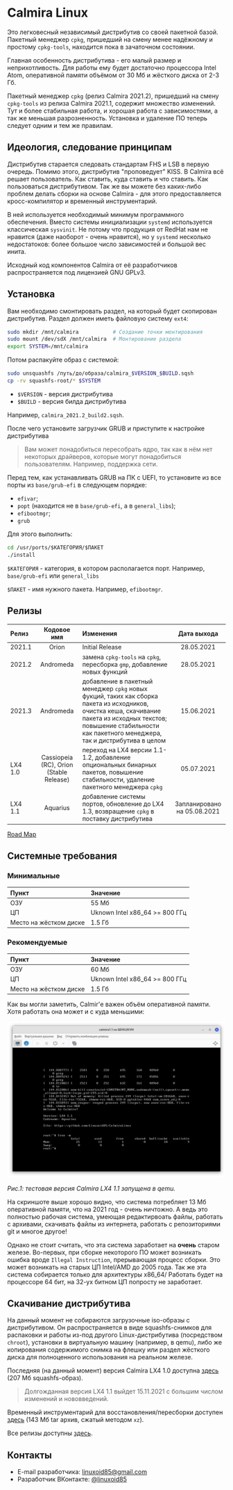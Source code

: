# Calmira Linux

Это легковесный независимый дистрибутив со своей пакетной базой.
Пакетный менеджер `cpkg`, пришедший на смену менее надёжному и простому `cpkg-tools`, находится пока в зачаточном состоянии.

Главная особенность дистрибутива - его малый размер и неприхотливость. Для работы ему будет достаточно процессора Intel Atom, оперативной памяти объёмом от 30 Мб и жёсткого диска от 2-3 Гб.

Пакетный менеджер `cpkg` (релиз Calmira 2021.2), пришедший на смену `cpkg-tools` из релиза Calmira 2021.1, содержит множество изменений. Тут и более стабильная работа, и хорошая работа с зависимостями, а так же меньшая разрозненность. Установка и удаление ПО теперь следует одним и тем же правилам.

## Идеология, следование принципам
Дистрибутив старается следовать стандартам FHS и LSB в первую очередь. Помимо этого, дистрибутив "проповедует" KISS. В Calmira всё решает пользователь. Как ставить, куда ставить и что ставить. Как пользоваться дистрибутивом. Так же вы можете без каких-либо проблем делать сборки на основе Calmira - для этого предоставляется кросс-компилятор и временный инструментарий.

В ней используется необходимый минимум программного обеспечения. Вместо системы инициализации `systemd` используется классическая `sysvinit`. Не потому что продукция от RedHat нам не нравится (даже наоборот - очень нравится), но у `systemd` несколько недостатоков: более большое число зависимостей и большой вес инита.

Исходный код компонентов Calmira от её разработчиков распространяется под лицензией GNU GPLv3.

## Установка
Вам необходимо смонтировать раздел, на который будет скопирован дистрибутив. Раздел должен иметь файловую систему `ext4`:
```bash
sudo mkdir /mnt/calmira           # Создание точки монтирования
sudo mount /dev/sdX /mnt/calmira  # Монтирование раздела
export SYSTEM=/mnt/calmira
```

Потом распакуйте образ с системой:
```bash
sudo unsquashfs /путь/до/образа/calmira_$VERSION_$BUILD.sqsh
cp -rv squashfs-root/* $SYSTEM
```

* `$VERSION` - версия дистрибутива
* `$BUILD` - версия билда дистрибутива

Например, `calmira_2021.2_build2.sqsh`.

После чего установите загрузчик GRUB и приступите к настройке дистрибутива

> Вам может понадобиться пересобрать ядро, так как в нём нет некоторых драйверов, которые могут понадобиться пользователям. Например, поддержка сети.

Перед тем, как устанавливать GRUB на ПК с UEFI, то установите из все порты из `base/grub-efi` в следующем порядке:
* `efivar`;
* `popt` (находится не в `base/grub-efi`, а в `general_libs`);
* `efibootmgr`;
* `grub`

Для этого выполнить:

```bash
cd /usr/ports/$КАТЕГОРИЯ/$ПАКЕТ
./install
```

`$КАТЕГОРИЯ` - категория, в котором располагается порт. Например, `base/grub-efi` или `general_libs`

`$ПАКЕТ` - имя нужного пакета. Например, `efibootmgr`.

## Релизы
| Релиз  | Кодовое имя | Изменения | Дата выхода |
|:-------|:-----------:|:----------|:-----------:|
| 2021.1 | Orion       | Initial Release       | 28.05.2021  |
| 2021.2 | Andromeda   | замена `cpkg-tools` на `cpkg`, пересборка `gmp`, добавление новых функций | 28.05.2021 |
| 2021.3 | Andromeda   | добавление в пакетный менеджер `cpkg` новых фукций, таких как сборка пакета из исходников, очистка кеша, скачивание пакета из исходных текстов; повышение стабильности как пакетного менеджера, так и дистрибутива в целом | 15.06.2021 |
| LX4 1.0 | Cassiopeia (RC), Orion (Stable Release)  | переход на LX4 версии 1.1-1.2, добавление опциональных бинарных пакетов, повышение стабильности, удаление пакетного менеджера `cpkg` | 05.07.2021 |
| LX4 1.1 | Aquarius    | добавление системы портов, обновление до LX4 1.3, возвращение `cpkg` в поставку дистрибутива | Запланировано на 05.08.2021 |

[Road Map](docs/roadmap.md)

## Системные требования

### Минимальные

| Пункт | Значение |
|:------|:---------|
| ОЗУ   | 55 Мб    |
| ЦП    | Uknown Intel x86_64 >= 800 ГГц |
| Место на жёстком диске | 1.5 Гб |

### Рекомендуемые

| Пункт | Значение |
|:------|:---------|
| ОЗУ   | 60 Мб    |
| ЦП    | Uknown Intel x86_64 >= 800 ГГц |
| Место на жёстком диске | 1.5 Гб |

Как вы могли заметить, Calmir'е важен объём оперативной памяти. Хотя работать она может и с куда меньшими:

![Потребление](pic/calm_ram.png)

*Рис.1: тестовая версия Calmira LX4 1.1 запущена в qemu.*

На скриншоте выше хорошо видно, что система потребляет 13 Мб оперативной памяти, что на 2021 год - очень ничтожно. А ведь это полностью рабочая система, умеющая редактирвоать файлы, работать с архивами, скачивать файлы из интернета, работать с репозиториями git и многое другое!

Однако не стоит считать, что эта система заработает на **очень** старом железе. Во-первых, при сборке некоторого ПО может возникать ошибка вроде `Illegal Instruction`, прерывающая процесс сборки. Это может возникать на старых ЦП Intel/AMD до 2005 года. Так же эта система собирается только для архитектуры x86_64/ Работать будет на процессоре 64 бит, на 32-ух битном ЦП попросту не заработает.

## Скачивание дистрибутива

На данный момент не собираются загрузочные iso-образы с дистрибутивом. Он распространяется в виде squashfs-снимков для распаковки и работы из-под другого Linux-дистрибутива (посредством `chroot`), установки в виртуальную машину (например, в qemu), либо же копирования содержимого снимка на флешку или раздел жёсткого диска для полноценного использования на реальном железе.

Последняя (на данный момент) версия Calmira LX4 1.0 доступна [здесь](https://github.com/Linuxoid85/CalmiraLinux/releases/download/v1.0/calmira-1.0.sqsh) (207 Мб squashfs-образ).

> Долгожданная версия LX4 1.1 выйдет 15.11.2021 с большим числом изменений и нововведений.

Временный инструментарий для восстановления/пересборки доступен [здесь](https://github.com/Linuxoid85/CalmiraLinux/releases/download/v1.1temp/calm-temp-sys_lx4.1.1.tar.xz) (143 Мб tar архив, сжатый методом `xz`).

Все релизы доступны [здесь](https://github.com/Linuxoid85/CalmiraLinux/releases).

## Контакты
* E-mail разработчика: <linuxoid85@gmail.com>
* Разработчик ВКонтакте: [@linuxoid85](https://vk.com/linuxoid85)
